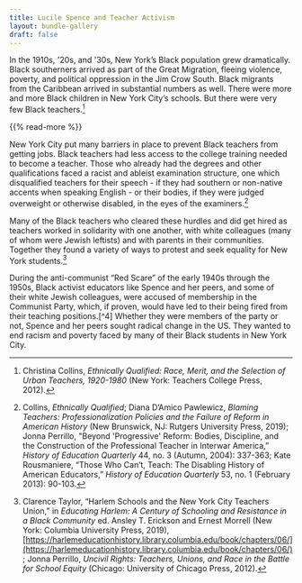 ```yaml
---
title: Lucile Spence and Teacher Activism 
layout: bundle-gallery
draft: false
---
```


In the 1910s, '20s, and '30s, New York’s Black population grew dramatically. Black southerners arrived as part of the Great Migration, fleeing violence, poverty, and political oppression in the Jim Crow South. Black migrants from the Caribbean arrived in substantial numbers as well. There were more and more Black children in New York City’s schools. But there were very few Black teachers.[^1]

{{% read-more %}}

New York City put many barriers in place to prevent Black teachers from getting jobs. Black teachers had less access to the college training needed to become a teacher. Those who already had the degrees and other qualifications faced a racist and ableist examination structure, one which disqualified teachers for their speech - if they had southern or non-native accents when speaking English - or their bodies, if they were judged overweight or otherwise disabled, in the eyes of the examiners.[^2]

Many of the Black teachers who cleared these hurdles and did get hired as teachers worked in solidarity with one another, with white colleagues (many of whom were Jewish leftists) and with parents in their communities. Together they found a variety of ways to protest and seek equality for New York students.[^3]  

During the anti-communist “Red Scare” of the early 1940s through the 1950s, Black activist educators like Spence and her peers, and some of their white Jewish colleagues, were accused of membership in the Communist Party, which, if proven, would have led to their being fired from their teaching positions.[^4] Whether they were members of the party or not, Spence and her peers sought radical change in the US. They wanted to end racism and poverty faced by many of their Black students in New York City.

[^1]: Christina Collins, *Ethnically Qualified: Race, Merit, and the Selection of Urban Teachers, 1920-1980* (New York: Teachers College Press, 2012).

[^2]: Collins, *Ethnically Qualified*; Diana D’Amico Pawlewicz, *Blaming Teachers: Professionalization Policies and the Failure of Reform in American History* (New Brunswick, NJ: Rutgers University Press, 2019); Jonna Perrillo, "Beyond 'Progressive' Reform: Bodies, Discipline, and the Construction of the
Professional Teacher in Interwar America,” *History of Education Quarterly* 44, no. 3 (Autumn, 2004): 337-363; Kate Rousmaniere, “Those Who Can’t, Teach: The Disabling History of American Educators,” *History of Education Quarterly* 53, no. 1 (February 2013): 90-103.

[^3]: Clarence Taylor, “Harlem Schools and the New York City Teachers Union,” in *Educating Harlem\: A Century of Schooling and Resistance in a Black Community* ed. Ansley T. Erickson and Ernest Morrell (New York: Columbia University Press, 2019), [https://harlemeducationhistory.library.columbia.edu/book/chapters/06/](https://harlemeducationhistory.library.columbia.edu/book/chapters/06/); Jonna Perrillo, *Uncivil Rights: Teachers, Unions, and Race in the Battle for School Equity* (Chicago: University of Chicago Press, 2012).
